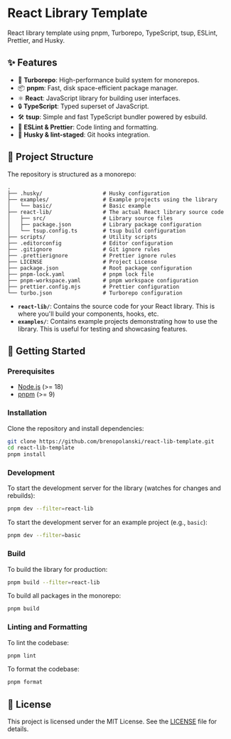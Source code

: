 # React Library Template

React library template using pnpm, Turborepo, TypeScript, tsup, ESLint, Prettier, and Husky.

## ✨ Features

- 🚀 **Turborepo**: High-performance build system for monorepos.
- 📦 **pnpm**: Fast, disk space-efficient package manager.
- ⚛️ **React**: JavaScript library for building user interfaces.
- 🔒 **TypeScript**: Typed superset of JavaScript.
- 🛠️ **tsup**: Simple and fast TypeScript bundler powered by esbuild.
- 💅 **ESLint & Prettier**: Code linting and formatting.
- 🐶 **Husky & lint-staged**: Git hooks integration.

## 📁 Project Structure

The repository is structured as a monorepo:

```
.
├── .husky/                   # Husky configuration
├── examples/                 # Example projects using the library
│   └── basic/                # Basic example
├── react-lib/                # The actual React library source code
│   ├── src/                  # Library source files
│   ├── package.json          # Library package configuration
│   └── tsup.config.ts        # tsup build configuration
├── scripts/                  # Utility scripts
├── .editorconfig             # Editor configuration
├── .gitignore                # Git ignore rules
├── .prettierignore           # Prettier ignore rules
├── LICENSE                   # Project License
├── package.json              # Root package configuration
├── pnpm-lock.yaml            # pnpm lock file
├── pnpm-workspace.yaml       # pnpm workspace configuration
├── prettier.config.mjs       # Prettier configuration
└── turbo.json                # Turborepo configuration
```

- **`react-lib/`**: Contains the source code for your React library. This is where you'll build your components, hooks, etc.
- **`examples/`**: Contains example projects demonstrating how to use the library. This is useful for testing and showcasing features.

## 🚀 Getting Started

### Prerequisites

- [Node.js](https://nodejs.org/) (>= 18)
- [pnpm](https://pnpm.io/) (>= 9)

### Installation

Clone the repository and install dependencies:

```bash
git clone https://github.com/brenopolanski/react-lib-template.git
cd react-lib-template
pnpm install
```

### Development

To start the development server for the library (watches for changes and rebuilds):

```bash
pnpm dev --filter=react-lib
```

To start the development server for an example project (e.g., `basic`):

```bash
pnpm dev --filter=basic
```

### Build

To build the library for production:

```bash
pnpm build --filter=react-lib
```

To build all packages in the monorepo:

```bash
pnpm build
```

### Linting and Formatting

To lint the codebase:

```bash
pnpm lint
```

To format the codebase:

```bash
pnpm format
```

## 📄 License

This project is licensed under the MIT License. See the [LICENSE](LICENSE) file for details.
